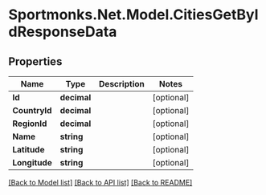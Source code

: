 # Sportmonks.Net.Model.CitiesGetByIdResponseData

## Properties

Name | Type | Description | Notes
------------ | ------------- | ------------- | -------------
**Id** | **decimal** |  | [optional] 
**CountryId** | **decimal** |  | [optional] 
**RegionId** | **decimal** |  | [optional] 
**Name** | **string** |  | [optional] 
**Latitude** | **string** |  | [optional] 
**Longitude** | **string** |  | [optional] 

[[Back to Model list]](../README.md#documentation-for-models) [[Back to API list]](../README.md#documentation-for-api-endpoints) [[Back to README]](../README.md)

